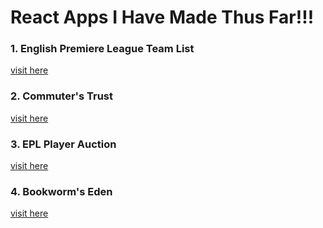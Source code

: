 # React Apps I Have Made Thus Far!!!

### 1. English Premiere League Team List
[visit here](https://stoic-yalow-fbef92.netlify.app/)

### 2. Commuter's Trust 
[visit here](https://random-projext.web.app/)

### 3. EPL Player Auction
[visit here](https://pensive-einstein-3e8f34.netlify.app/)

### 4. Bookworm's Eden
[visit here](https://bookwormseden.web.app/)
